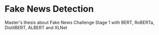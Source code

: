 # Fake News Detection
Master's thesis about Fake News Challenge Stage 1 with BERT, RoBERTa, DistilBERT, ALBERT and XLNet
